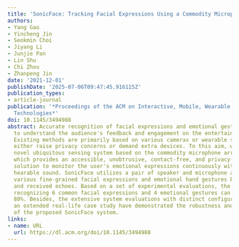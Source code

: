 ```yaml
---
title: 'SonicFace: Tracking Facial Expressions Using a Commodity Microphone Array'
authors:
- Yang Gao
- Yincheng Jin
- Seokmin Choi
- Jiyang Li
- Junjie Pan
- Lin Shu
- Chi Zhou
- Zhanpeng Jin
date: '2021-12-01'
publishDate: '2025-07-06T09:47:45.916115Z'
publication_types:
- article-journal
publication: '*Proceedings of the ACM on Interactive, Mobile, Wearable and Ubiquitous
  Technologies*'
doi: 10.1145/3494988
abstract: Accurate recognition of facial expressions and emotional gestures is promising
  to understand the audience's feedback and engagement on the entertainment content.
  Existing methods are primarily based on various cameras or wearable sensors, which
  either raise privacy concerns or demand extra devices. To this aim, we propose a
  novel ubiquitous sensing system based on the commodity microphone array --- SonicFace,
  which provides an accessible, unobtrusive, contact-free, and privacy-preserving
  solution to monitor the user's emotional expressions continuously without playing
  hearable sound. SonicFace utilizes a pair of speaker and microphone array to recognize
  various fine-grained facial expressions and emotional hand gestures by emitted ultrasound
  and received echoes. Based on a set of experimental evaluations, the accuracy of
  recognizing 6 common facial expressions and 4 emotional gestures can reach around
  80%. Besides, the extensive system evaluations with distinct configurations and
  an extended real-life case study have demonstrated the robustness and generalizability
  of the proposed SonicFace system.
links:
- name: URL
  url: https://dl.acm.org/doi/10.1145/3494988
---
```

